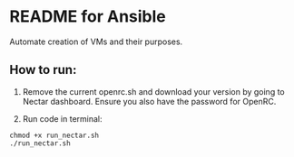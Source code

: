 # README for Ansible
Automate creation of VMs and their purposes.

## How to run:
1. Remove the current openrc.sh and download your version by going to Nectar dashboard. Ensure you also have the password for OpenRC.

2. Run code in terminal:
```
chmod +x run_nectar.sh
./run_nectar.sh
```
